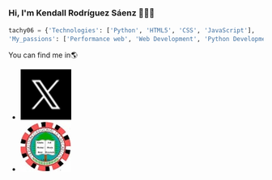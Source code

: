 ### Hi, I'm Kendall Rodríguez Sáenz 👋👨‍💻
``` py
tachy06 = {'Technologies': ['Python', 'HTML5', 'CSS', 'JavaScript'],
'My_passions': ['Performance web', 'Web Development', 'Python Development', 'Django Developer']}
```

You can find me in🌎
- [![Twitter](static/twitter.png)](https://twitter.com/TACHY_FPS)
- [![Best_Project](static/cotai.jpg)](https://ctprsc.com)